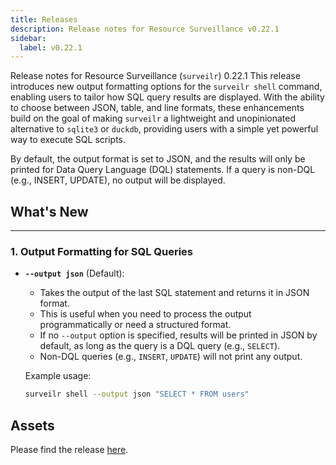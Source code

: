 ```yaml
---
title: Releases
description: Release notes for Resource Surveillance v0.22.1
sidebar:
  label: v0.22.1
---
```

Release notes for Resource Surveillance (`surveilr`) 0.22.1
This release introduces new output formatting options for the `surveilr shell` command, enabling users to tailor how SQL query results are displayed. With the ability to choose between JSON, table, and line formats, these enhancements build on the goal of making `surveilr` a lightweight and unopinionated alternative to `sqlite3` or `duckdb`, providing users with a simple yet powerful way to execute SQL scripts.

By default, the output format is set to JSON, and the results will only be printed for Data Query Language (DQL) statements. If a query is non-DQL (e.g., INSERT, UPDATE), no output will be displayed.

## What's New
---

### 1. Output Formatting for SQL Queries

- **`--output json`** (Default): 
  - Takes the output of the last SQL statement and returns it in JSON format.
  - This is useful when you need to process the output programmatically or need a structured format.
  - If no `--output` option is specified, results will be printed in JSON by default, as long as the query is a DQL query (e.g., `SELECT`).
  - Non-DQL queries (e.g., `INSERT`, `UPDATE`) will not print any output.

  Example usage:
  ```bash
  surveilr shell --output json "SELECT * FROM users"

## Assets
Please find the release [here](https://github.com/opsfolio/releases.opsfolio.com/releases/tag/0.22.1).